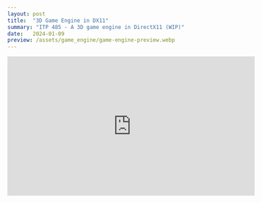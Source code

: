 ```yaml
---
layout: post
title:  "3D Game Engine in DX11"
summary: "ITP 485 - A 3D game engine in DirectX11 (WIP)"
date:   2024-01-09
preview: /assets/game_engine/game-engine-preview.webp
---
```


<iframe width="560" height="315" src="https://www.youtube.com/embed/b9hJ0X1_rt4?si=H0RU6xs5ezT7pdtE" title="YouTube video player" frameborder="0" allow="accelerometer; autoplay; clipboard-write; encrypted-media; gyroscope; picture-in-picture; web-share" allowfullscreen></iframe>
